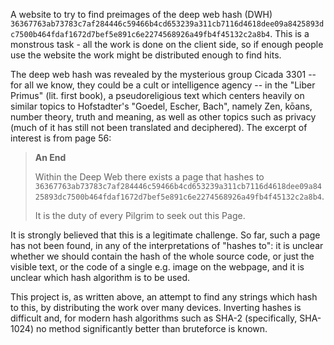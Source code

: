 A website to try to find preimages of the deep web hash (DWH) <code>36367763ab73783c7af284446c59466b4cd653239a311cb7116d4618dee09a8425893dc7500b464fdaf1672d7bef5e891c6e2274568926a49fb4f45132c2a8b4</code>. This is a monstrous task - all the work is done on the client side, so if enough people use the website the work might be distributed enough to find hits.

The deep web hash was revealed by the mysterious group Cicada 3301 -- for all we know, they could be a cult or intelligence agency -- in the "Liber Primus" (lit. first book), a pseudoreligious text which centers heavily on similar topics to Hofstadter's "Goedel, Escher, Bach", namely Zen, kōans, number theory, truth and meaning, as well as other topics such as privacy (much of it has still not been translated and deciphered). The excerpt of interest is from page 56:

> **An End**
>
> Within the Deep Web there exists a page that hashes to <code>36367763ab73783c7af284446c59466b4cd653239a311cb7116d4618dee09a8425893dc7500b464fdaf1672d7bef5e891c6e2274568926a49fb4f45132c2a8b4</code>.
>
> It is the duty of every Pilgrim to seek out this Page.

It is strongly believed that this is a legitimate challenge. So far, such a page has not been found, in any of the interpretations of "hashes to": it is unclear whether we should contain the hash of the whole source code, or just the visible text, or the code of a single e.g. image on the webpage, and it is unclear which hash algorithm is to be used.

This project is, as written above, an attempt to find any strings which hash to this, by distributing the work over many devices. Inverting hashes is difficult and, for modern hash algorithms such as SHA-2 (specifically, SHA-1024) no method significantly better than bruteforce is known.
